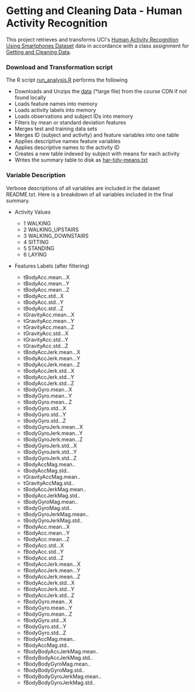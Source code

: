 Getting and Cleaning Data - Human Activity Recognition
=========================== 
This project retrieves and transforms UCI's [Human Activity Recognition Using Smartphones Dataset](http://archive.ics.uci.edu/ml/datasets/Human+Activity+Recognition+Using+Smartphones) data in accordance with a class assignment for [Getting and Cleaning Data](http://www.coursera.org/course/getdata).

### Download and Transformation script

The R script [run_analysis.R](run_analysis.R) performs the following
	
- Downloads and Unzips the [data](https://d396qusza40orc.cloudfront.net/) (*large file) from the course CDN if not found locally
- Loads feature names into memory
- Loads activity labels into memory
- Loads observations and subject IDs into memory
- Filters by mean or standard deviation features
- Merges test and training data sets
- Merges ID (subject and activity) and feature variables into one table
- Applies descriptive names feature variables
- Applies descriptive names to the activity ID
- Creates a new table indexed by subject with means for each activity
- Writes the summary table to disk as [har-tidy-means.txt](har-tidy-means.txt)

### Variable Description

Verbose descriptions of all variables are included in the dataset README.txt. Here is a breakdown of all variables included in the final summary.

- Activity Values

	- 1 WALKING
	- 2 WALKING_UPSTAIRS
	- 3 WALKING_DOWNSTAIRS
	- 4 SITTING
	- 5 STANDING
	- 6 LAYING

- Features Labels (after filtering)

	- tBodyAcc.mean...X
	- tBodyAcc.mean...Y
	- tBodyAcc.mean...Z
	- tBodyAcc.std...X
	- tBodyAcc.std...Y
	- tBodyAcc.std...Z
	- tGravityAcc.mean...X
	- tGravityAcc.mean...Y
	- tGravityAcc.mean...Z
	- tGravityAcc.std...X
	- tGravityAcc.std...Y
	- tGravityAcc.std...Z
	- tBodyAccJerk.mean...X
	- tBodyAccJerk.mean...Y
	- tBodyAccJerk.mean...Z
	- tBodyAccJerk.std...X
	- tBodyAccJerk.std...Y
	- tBodyAccJerk.std...Z
	- tBodyGyro.mean...X
	- tBodyGyro.mean...Y
	- tBodyGyro.mean...Z
	- tBodyGyro.std...X
	- tBodyGyro.std...Y
	- tBodyGyro.std...Z
	- tBodyGyroJerk.mean...X
	- tBodyGyroJerk.mean...Y
	- tBodyGyroJerk.mean...Z
	- tBodyGyroJerk.std...X
	- tBodyGyroJerk.std...Y
	- tBodyGyroJerk.std...Z
	- tBodyAccMag.mean..
	- tBodyAccMag.std..
	- tGravityAccMag.mean..
	- tGravityAccMag.std..
	- tBodyAccJerkMag.mean..
	- tBodyAccJerkMag.std..
	- tBodyGyroMag.mean..
	- tBodyGyroMag.std..
	- tBodyGyroJerkMag.mean..
	- tBodyGyroJerkMag.std..
	- fBodyAcc.mean...X
	- fBodyAcc.mean...Y
	- fBodyAcc.mean...Z
	- fBodyAcc.std...X
	- fBodyAcc.std...Y
	- fBodyAcc.std...Z
	- fBodyAccJerk.mean...X
	- fBodyAccJerk.mean...Y
	- fBodyAccJerk.mean...Z
	- fBodyAccJerk.std...X
	- fBodyAccJerk.std...Y
	- fBodyAccJerk.std...Z
	- fBodyGyro.mean...X
	- fBodyGyro.mean...Y
	- fBodyGyro.mean...Z
	- fBodyGyro.std...X
	- fBodyGyro.std...Y
	- fBodyGyro.std...Z
	- fBodyAccMag.mean..
	- fBodyAccMag.std..
	- fBodyBodyAccJerkMag.mean..
	- fBodyBodyAccJerkMag.std..
	- fBodyBodyGyroMag.mean..
	- fBodyBodyGyroMag.std..
	- fBodyBodyGyroJerkMag.mean..
	- fBodyBodyGyroJerkMag.std..



